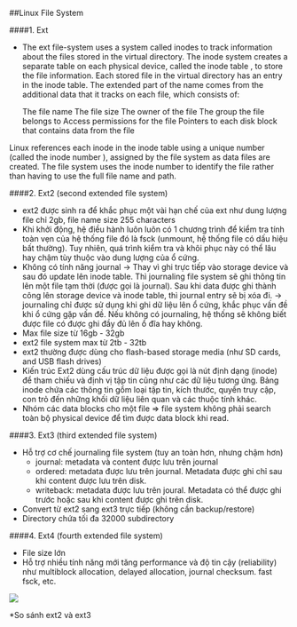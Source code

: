##Linux File System

####1. Ext
- The ext file-system uses a system called inodes to track information about the files stored in the virtual directory. The inode system creates a separate table on each physical device, called the inode table , to store the file information. Each stored file in the virtual directory has an entry in  the inode table. The extended part of the name comes from the additional data that it tracks on each file, which consists of:

    The file name
    The file size
    The owner of the file
    The group the file belongs to
    Access permissions for the file
    Pointers to each disk block that contains data from the file

Linux references each inode in the inode table using a unique number (called the inode number ), assigned by the file system as data files are created. The file system uses the inode number to identify the file rather than having to use the full file name and path.

####2. Ext2 (second extended file system)
- ext2 được sinh ra để khắc phục một vài hạn chế của ext như dung lượng file chỉ 2gb, file name size 255 characters
- Khi khởi động, hệ điều hành luôn luôn có 1 chương trình để kiểm tra tính toàn vẹn của hệ thống file đó là fsck (unmount, hệ thống file có dấu hiệu bất thường). Tuy nhiên, quá trình kiểm tra và khôi phục này có thể lâu hay chậm tùy thuộc vào dung lượng của ổ cứng.  
- Không có tính năng journal
  -> Thay vì ghi trực tiếp vào storage device và sau đó update lên inode table. Thì journaling file system sẽ ghi thông tin lên một file tạm thời (được gọi là journal). Sau khi data được ghi thành công lên storage device và inode table, thì journal entry sẽ bị xóa đi.
  -> journaling chỉ được sử dụng khi ghi dữ liệu lên ổ cứng, khắc phục vấn đề khi ổ cứng gặp vấn đề. Nếu không có journaling, hệ thống sẽ không biết được file có được ghi đầy đủ lên ổ đĩa hay không.
- Max file size từ 16gb - 32gb
- ext2 file system max từ 2tb - 32tb
- ext2 thường được dùng cho flash-based storage media (như SD cards, and USB flash drives)
- Kiến trúc Ext2 dùng cấu trúc dữ liệu được gọi là nút định dạng (inode) để tham chiếu và định vị tập tin cũng như các dữ liệu tương ứng. Bảng inode chứa các thông tin gồm loại tập tin, kích thước, quyền truy cập, con trỏ đến những khối dữ liệu liên quan và các thuộc tính khác.
- Nhóm các data blocks cho một file => file system không phải search toàn bộ physical device để tìm được data block khi read.


####3. Ext3 (third extended file system)
- Hỗ trợ cơ chế journaling file system (tuy an toàn hơn, nhưng chậm hơn)
  + journal: metadata và content được lưu trên journal 
  + ordered: metadata được lưu trên journal. Metadata được ghi chỉ sau khi content được lưu trên disk.
  + writeback: metadata được lưu trên joural. Metadata có thể được ghi trước hoặc sau khi content được ghi trên disk.
- Convert từ ext2 sang ext3 trực tiếp (không cần backup/restore)
- Directory chứa tối đa 32000 subdirectory


####4. Ext4 (fourth extended file system)
- File size lớn
- Hỗ trợ nhiều tính năng mới tăng performance và độ tin cậy (reliability) như multiblock allocation, delayed allocation, journal checksum. fast fsck, etc.


<img src="http://i.imgur.com/X2gRKyF.png">

*So sánh ext2 và ext3
